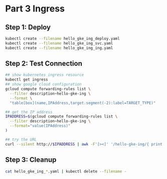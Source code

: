 # Part 3 Ingress

## Step 1: Deploy

```bash
kubectl create --filename hello_gke_ing_deploy.yaml
kubectl create --filename hello_gke_ing_svc.yaml
kubectl create --filename hello_gke_ing_ing.yaml
```

## Step 2: Test Connection

```bash
## show kubernetes ingress resource
kubectl get ingress
## show google cloud configuration
gcloud compute forwarding-rules list \
  --filter description~hello-gke-ing \
  --format \
  "table[box](name,IPAddress,target.segment(-2):label=TARGET_TYPE)"

## get the IP address
IPADDRESS=$(gcloud compute forwarding-rules list \
  --filter description~hello-gke-ing \
  --format="value(IPAddress)"
)

## try the URL
curl --silent http://$IPADDRESS | awk -F'[><]' '/hello-gke-ing/{ print $3 }'
```


## Step 3: Cleanup


```bash
cat hello_gke_ing_*.yaml | kubectl delete --filename -
```